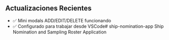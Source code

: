 ## Actualizaciones Recientes
- ✅ Mini modals ADD/EDIT/DELETE funcionando  
- ✅ Configurado para trabajar desde VSCode# ship-nomination-app
Ship Nomination and Sampling Roster Application
